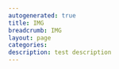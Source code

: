 ```yaml
---
autogenerated: true
title: IMG
breadcrumb: IMG
layout: page
categories: 
description: test description
---
```


